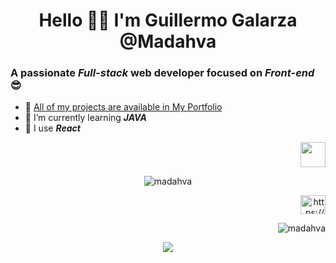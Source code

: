 <h1 align="center">Hello 👋🏼 I'm Guillermo Galarza @Madahva</h1>
<h3 align="left">A passionate <i>Full-stack</i> web developer focused on <i>Front-end</i> 😎</h3>

- 🌟 [All of my projects are available in My Portfolio](https://madhava.netlify.app/)
- 🌱 I’m currently learning _**JAVA**_
- 🎨 I use _**React**_


<p align="right"><a href="https://youtu.be/yURRmWtbTbo?t=13" target="_blank"><img src="https://user-images.githubusercontent.com/89199369/172076908-d8dc8d96-01cb-4c3f-8ccd-c57e7d4d3f2f.gif" height="auto" width="40"></a></p>
 
<p align="center"><img align="center" src="http://github-readme-streak-stats.herokuapp.com?user=Madahva&theme=holi-theme&hide_border=true&ring=9D9CFF&currStreakNum=2A7AE4&sideNums=2A7AE4&fire=FF7903&dates=9D9CFF&currStreakLabel=5595E9&stroke=2A7AE4&sideLabels=5595E9&background=FFFFFF00" alt="madahva" /></p>

<p align="right"><a href="https://www.linkedin.com/in/guillermo-galarza-8a478220a/" target="_blank"><img align="center" src="https://raw.githubusercontent.com/rahuldkjain/github-profile-readme-generator/master/src/images/icons/Social/linked-in-alt.svg" alt="https://www.linkedin.com/in/guillermo-galarza-8a478220a/" height="30" width="40" /></a></p>

<p align="right"> <img src="https://komarev.com/ghpvc/?username=madahva&label=Profile%20views&color=0e75b6&style=flat" alt="madahva" /> </p>

<p align="center"> <img src= "https://user-images.githubusercontent.com/89199369/164584013-93e43cd2-8103-4920-9cc9-dfebf2bb26ff.png" /> </p>
